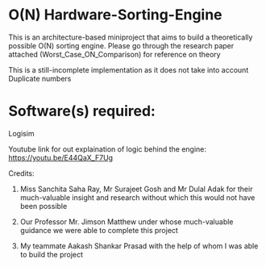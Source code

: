 # O(N) Hardware-Sorting-Engine
This is an architecture-based miniproject that aims to build a theoretically possible O(N) sorting engine.
Please go through the research paper attached (Worst_Case_ON_Comparison) for reference on theory

This is a still-incomplete implementation as it does not take into account Duplicate numbers

# Software(s) required: 
  Logisim


Youtube link for out explaination of logic behind the engine: https://youtu.be/E44QaX_F7Ug


Credits:
1. Miss Sanchita Saha Ray, Mr Surajeet Gosh and Mr Dulal Adak for their much-valuable insight and research without which this would not have been possible

2. Our Professor Mr. Jimson Matthew under whose much-valuable guidance we were able to complete this project

3. My teammate Aakash Shankar Prasad with the help of whom I was able to build the project


